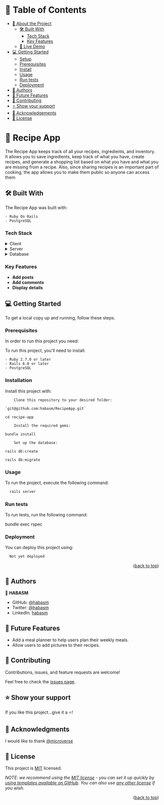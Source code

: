<a name="readme-top"></a>

# 📗 Table of Contents

- [📖 About the Project](#about-project)
  - [🛠 Built With](#built-with)
    - [Tech Stack](#tech-stack)
    - [Key Features](#key-features)
  - [🚀 Live Demo](#live-demo)
- [💻 Getting Started](#getting-started)
  - [Setup](#setup)
  - [Prerequisites](#prerequisites)
  - [Install](#install)
  - [Usage](#usage)
  - [Run tests](#run-tests)
  - [Deployment](#triangular_flag_on_post-deployment)
- [👥 Authors](#authors)
- [🔭 Future Features](#future-features)
- [🤝 Contributing](#contributing)
- [⭐️ Show your support](#support)
- [🙏 Acknowledgements](#acknowledgements)
- [📝 License](#license)

# 📖 Recipe App <a name="about-project"></a>

The Recipe App keeps track of all your recipes, ingredients, and inventory. It allows you to save ingredients, keep track of what you have, create recipes, and generate a shopping list based on what you have and what you are missing from a recipe. Also, since sharing recipes is an important part of cooking, the app allows you to make them public so anyone can access them

## 🛠 Built With <a name="built-with"></a>

The Recipe App was built with:

    - Ruby On Rails
    - PostgreSQL

### Tech Stack <a name="tech-stack"></a>

<details>
  <summary>Client</summary>
</details>

<details>
  <summary>Server</summary>
</details>

<details>
<summary>Database</summary>
</details>

### Key Features <a name="key-features"></a>

- **Add posts**
- **Add comments**
- **Display details**

## 💻 Getting Started <a name="getting-started"></a>

To get a local copy up and running, follow these steps.

### Prerequisites

In order to run this project you need:

To run this project, you'll need to install:

    - Ruby 2.7.0 or later
    - Rails 6.0 or later
    - PostgreSQL

### Installation

Install this project with:

```
    Clone this repository to your desired folder:

`git@github.com:habasm/RecipeApp.git`

cd recipe-app

    Install the required gems:

bundle install

    Set up the database:

rails db:create

rails db:migrate
```

### Usage

To run the project, execute the following command:

```sh
  rails server
```

### Run tests

To run tests, run the following command:

bundle exec rspec

### Deployment

You can deploy this project using:

```sh
  Not yet deployed
```

 <p align="right">(<a href="#readme-top">back to top</a>)</p>

## 👥 Authors <a name="authors"></a>

👤 **HABASM**

- GitHub: [@habasm](https://github.com/habasm)
- Twitter: [@habasm](https://twitter.com/habasm)
- LinkedIn: [habasm](https://www.linkedin.com/in/habasm/)

## 🔭 Future Features <a name="future-features"></a>

- Add a meal planner to help users plan their weekly meals.
- Allow users to add pictures to their recipes.

## 🤝 Contributing <a name="contributing"></a>

Contributions, issues, and feature requests are welcome!

Feel free to check the [issues page](https://github.com/habasm/RecipeApp/issues).

## ⭐️ Show your support <a name="support"></a>

If you like this project...give it a ⭐️!

## 🙏 Acknowledgments <a name="acknowledgements"></a>

I would like to thank [@microverse](https://www.microverse.org/)

## 📝 License <a name="license"></a>

This project is [MIT](./LICENSE) licensed.

_NOTE: we recommend using the [MIT license](https://choosealicense.com/licenses/mit/) - you can set it up quickly by [using templates available on GitHub](https://docs.github.com/en/communities/setting-up-your-project-for-healthy-contributions/adding-a-license-to-a-repository). You can also use [any other license](https://choosealicense.com/licenses/) if you wish._

<p align="right">(<a href="#readme-top">back to top</a>)</p>
